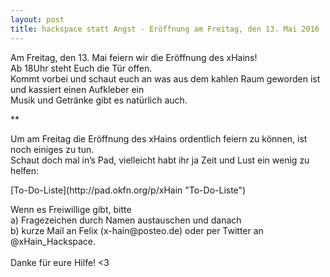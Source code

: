 ```yaml
---
layout: post
title: hackspace statt Angst - Eröffnung am Freitag, den 13. Mai 2016
---
```

<p> Am Freitag, den 13. Mai feiern wir die Eröffnung des xHains! <br> Ab 18Uhr steht Euch die Tür offen. <br> Kommt vorbei und schaut euch an was aus dem kahlen Raum geworden ist und kassiert einen Aufkleber ein <br>
Musik und Getränke gibt es natürlich auch.
</p>
**
<!--more--> 
<p>
Um am Freitag die Eröffnung des xHains ordentlich feiern zu können, ist noch einiges zu tun.<br>
Schaut doch mal in’s Pad, vielleicht habt ihr ja Zeit und Lust ein wenig zu helfen: 
</p>
[To-Do-Liste](http://pad.okfn.org/p/xHain "To-Do-Liste")
<p>
Wenn es Freiwillige gibt, bitte <br>
a) Fragezeichen durch Namen austauschen und danach <br>
b) kurze Mail an Felix (x-hain@posteo.de) oder per Twitter an @xHain_Hackspace. 
<br><br>
Danke für eure Hilfe! <3 
</p>